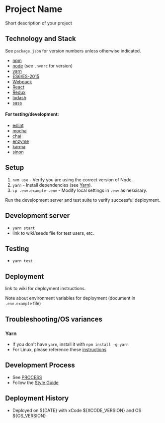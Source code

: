 # Project Name

Short description of your project

## Technology and Stack
See `package.json` for version numbers unless otherwise indicated.

- [npm](https://www.npmjs.com/get-npm)
- [node](https://nodejs.org/) (see `.nvmrc` for version)
- [yarn](https://yarnpkg.com/en/docs/install)
- [ES6/ES-2015](https://babeljs.io/learn-es2015/)
- [Webpack](https://webpack.js.org/)
- [React](https://facebook.github.io/react/)
- [Redux](http://redux.js.org/docs/basics/UsageWithReact.html)
- [lodash](https://lodash.com/docs/)
- [sass](http://sass-lang.com/documentation/file.SASS_REFERENCE.html)

#### For testing/development:

- [eslint](https://eslint.org/)
- [mocha](https://mochajs.org/)
- [chai](http://chaijs.com/api/bdd/)
- [enzyme](https://github.com/airbnb/enzyme)
- [karma](http://karma-runner.github.io/)
- [sinon](http://sinonjs.org/releases/v4.1.2/)

## Setup
1. `nvm use` - Verify you are using the correct version of Node.
1. `yarn` - Install dependencies (see [Yarn](#yarn)).
1. `cp .env.example .env` - Modify local settings in `.env` as nessisary.

Run the development server and test suite to verify successful deployment.

## Development server
  - `yarn start`
  - link to wiki/seeds file for test users, etc.

## Testing
  - `yarn test`

## Deployment

link to wiki for deployment instructions.

Note about environment variables for deployment (document in `.env.example` file)

## Troubleshooting/OS variances

### Yarn
  - If you don't have `yarn`, install it with `npm install -g yarn`
  - For Linux, please reference these [instructions](https://yarnpkg.com/lang/en/docs/install/)

## Development Process
- See [PROCESS](PROCESS.md)
- Follow the [Style Guide](https://github.com/RadialDevGroup/React-Style-Guide)

## Deployment History

- Deployed on ${DATE} with xCode ${XCODE_VERSION} and OS ${OS_VERSION}
